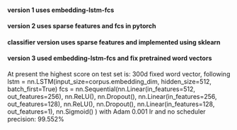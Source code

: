 #### version 1 uses embedding-lstm-fcs
#### version 2 uses sparse features and fcs in pytorch
#### classifier version uses sparse features and implemented using sklearn
#### version 3 used embedding-lstm-fcs and fix pretrained word vectors

At present the highest score on test set is:
    300d fixed word vector, following 
    lstm = nn.LSTM(input_size=corpus.embedding_dim, hidden_size=512, batch_first=True)
    fcs = nn.Sequential(nn.Linear(in_features=512, out_features=256),
                                 nn.ReLU(),
                                 nn.Dropout(),
                                 nn.Linear(in_features=256, out_features=128),
                                 nn.ReLU(),
                                 nn.Dropout(),
                                 nn.Linear(in_features=128, out_features=1),
                                 nn.Sigmoid()
                                 )
     with Adam 0.001 lr and no scheduler
     precision: 99.552%
 